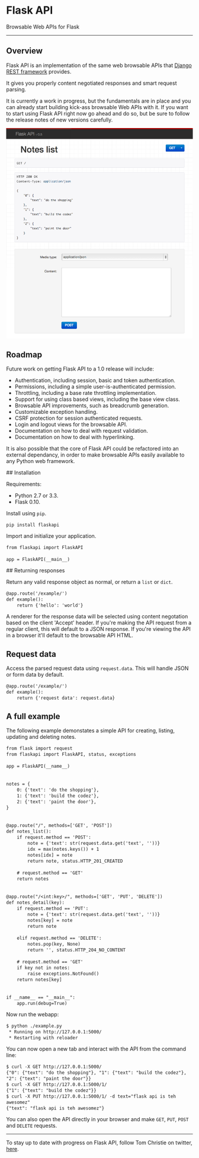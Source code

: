 # Flask API

Browsable Web APIs for Flask

---

## Overview

Flask API is an implementation of the same web browsable APIs that [Django REST framework][django-rest-framework] provides.

It gives you properly content negotiated responses and smart request parsing.

It is currently a work in progress, but the fundamentals are in place and you can already start building kick-ass browsable Web APIs with it.  If you want to start using Flask API right now go ahead and do so, but be sure to follow the release notes of new versions carefully.

![Screenshot](screenshot.png)

## Roadmap

Future work on getting Flask API to a 1.0 release will include:

* Authentication, including session, basic and token authentication.
* Permissions, including a simple user-is-authenticated permission.
* Throttling, including a base rate throttling implementation.
* Support for using class based views, including the base view class.
* Browsable API improvements, such as breadcrumb generation.
* Customizable exception handling.
* CSRF protection for session authenticated requests.
* Login and logout views for the browsable API.
* Documentation on how to deal with request validation.
* Documentation on how to deal with hyperlinking.

It is also possible that the core of Flask API could be refactored into an external dependancy, in order to make browsable APIs easily available to any Python web framework.

## Installation

Requirements:

* Python 2.7 or 3.3.
* Flask 0.10.

Install using `pip`.

    pip install flaskapi

Import and initialize your application.

    from flaskapi import FlaskAPI

    app = FlaskAPI(__main__)

## Returning responses

Return any valid response object as normal, or return a `list` or `dict`.

    @app.route('/example/')
    def example():
        return {'hello': 'world'}

A renderer for the response data will be selected using content negotation based on the client 'Accept' header. If you're making the API request from a regular client, this will default to a JSON response. If you're viewing the API in a browser it'll default to the browsable API HTML. 

## Request data

Access the parsed request data using `request.data`.  This will handle JSON or form data by default.

    @app.route('/example/')
    def example():
        return {'request data': request.data}

## A full example

The following example demonstates a simple API for creating, listing, updating and deleting notes.

    from flask import request
    from flaskapi import FlaskAPI, status, exceptions

    app = FlaskAPI(__name__)


    notes = {
        0: {'text': 'do the shopping'},
        1: {'text': 'build the codez'},
        2: {'text': 'paint the door'},
    }


    @app.route("/", methods=['GET', 'POST'])
    def notes_list():
        if request.method == 'POST':
            note = {'text': str(request.data.get('text', ''))}
            idx = max(notes.keys()) + 1
            notes[idx] = note
            return note, status.HTTP_201_CREATED

        # request.method == 'GET'
        return notes


    @app.route("/<int:key>/", methods=['GET', 'PUT', 'DELETE'])
    def notes_detail(key):
        if request.method == 'PUT':
            note = {'text': str(request.data.get('text', ''))}
            notes[key] = note
            return note

        elif request.method == 'DELETE':
            notes.pop(key, None)
            return '', status.HTTP_204_NO_CONTENT

        # request.method == 'GET'
        if key not in notes:
            raise exceptions.NotFound()
        return notes[key]


    if __name__ == "__main__":
        app.run(debug=True)

Now run the webapp:

    $ python ./example.py
     * Running on http://127.0.0.1:5000/
     * Restarting with reloader

You can now open a new tab and interact with the API from the command line:

    $ curl -X GET http://127.0.0.1:5000/
    {"0": {"text": "do the shopping"}, "1": {"text": "build the codez"}, "2": {"text": "paint the door"}}
    $ curl -X GET http://127.0.0.1:5000/1/
    {"1": {"text": "build the codez"}}
    $ curl -X PUT http://127.0.0.1:5000/1/ -d text="flask api is teh awesomez"
    {"text": "flask api is teh awesomez"}

You can also open the API directly in your browser and make `GET`, `PUT`, `POST` and `DELETE` requests.

---

To stay up to date with progress on Flask API, follow Tom Christie on twitter, [here][tomchristie].

[travis-image]: https://travis-ci.org/tomchristie/flaskapi.png?branch=master
[travis-link]: https://travis-ci.org/tomchristie/flaskapi
[coveralls-image]: https://coveralls.io/repos/tomchristie/flaskapi/badge.png?branch=master
[coveralls-link]: https://coveralls.io/r/tomchristie/flaskapi?branch=master
[django-rest-framework]: http://www.django-rest-framework.org
[tomchristie]: https://twitter.com/_tomchristie
